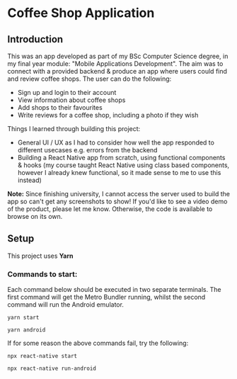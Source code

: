 # Coffee Shop Application

## Introduction

This was an app developed as part of my BSc Computer Science degree, in my final year module: "Mobile Applications Development".
The aim was to connect with a provided backend & produce an app where users could find and review coffee shops. The user can do the following:
- Sign up and login to their account
- View information about coffee shops
- Add shops to their favourites
- Write reviews for a coffee shop, including a photo if they wish

Things I learned through building this project:
- General UI / UX as I had to consider how well the app responded to different usecases e.g. errors from the backend
- Building a React Native app from scratch, using functional components & hooks (my course taught React Native using class based components, however I already knew functional, so it made sense to me to use this instead)

**Note:** Since finishing university, I cannot access the server used to build the app so can't get any screenshots to show! If you'd like to see a video demo of the product, please let me know. Otherwise, the code is available to browse on its own.

## Setup

This project uses **Yarn**

### Commands to start:

Each command below should be executed in two separate terminals. The first command will get the Metro Bundler running, whilst the second command will run the Android emulator.

```
yarn start

yarn android
```

If for some reason the above commands fail, try the following:

```
npx react-native start

npx react-native run-android
```
